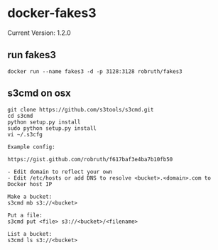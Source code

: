 # docker-fakes3

Current Version: 1.2.0 

## run fakes3

	docker run --name fakes3 -d -p 3128:3128 robruth/fakes3
	
## s3cmd on osx

	git clone https://github.com/s3tools/s3cmd.git
	cd s3cmd
	python setup.py install
	sudo python setup.py install
	vi ~/.s3cfg
	
	Example config:
	
	https://gist.github.com/robruth/f617baf3e4ba7b10fb50

	- Edit domain to reflect your own
	- Edit /etc/hosts or add DNS to resolve <bucket>.<domain>.com to Docker host IP
	
	Make a bucket:
	s3cmd mb s3://<bucket>
	
	Put a file:
	s3cmd put <file> s3://<bucket>/<filename>

	List a bucket:
	s3cmd ls s3://<bucket>
